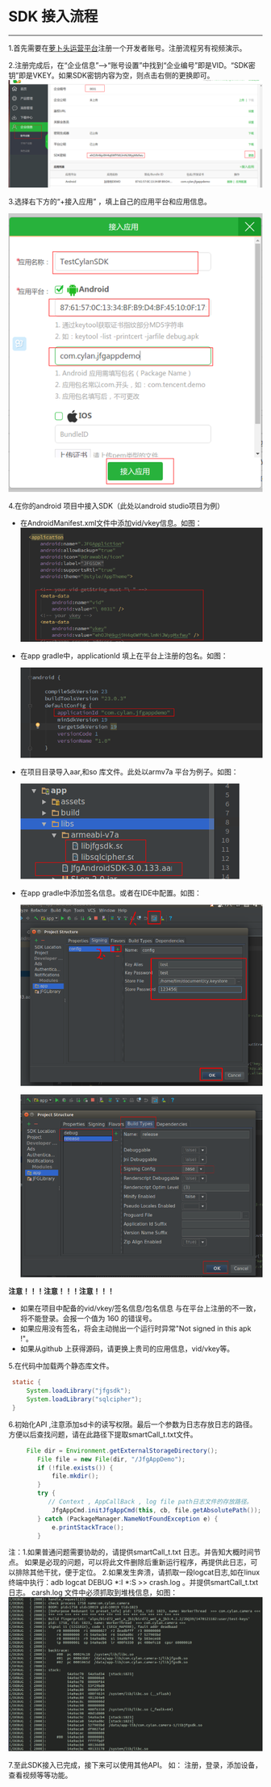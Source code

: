 ﻿# SDK 接入流程


---

1.首先需要在[萝卜头运营平台][1]注册一个开发者账号。注册流程另有视频演示。

2.注册完成后，在“企业信息”-->“账号设置”中找到“企业编号”即是VID。“SDK密钥”即是VKEY。如果SDK密钥内容为空，则点击右侧的更换即可。
  ![](assets/vid_vkey.png)

3.选择右下方的“+接入应用” ，填上自己的应用平台和应用信息。

   ![](assets/app.png)

4.在你的android 项目中接入SDK（此处以android studio项目为例）

 - 在AndroidManifest.xml文件中添加vid/vkey信息。如图：
   ![](assets/setVid.png)
 - 在app gradle中，applicationId 填上在平台上注册的包名。如图：

   ![](assets/setpackname.png)
 - 在项目目录导入aar,和so 库文件。此处以armv7a 平台为例子。如图：

   ![](assets/so.png)
 - 在app gradle中添加签名信息。或者在IDE中配置。如图：

   ![](assets/config.png)
   
   ![](assets/apply.png)

**注意！！！注意！！！注意！！！**

- 如果在项目中配备的vid/vkey/签名信息/包名信息 与在平台上注册的不一致，将不能登录。会报一个值为 160 的错误号。
- 如果应用没有签名，将会主动抛出一个运行时异常"Not signed in this apk !"。
- 如果从github 上获得源码，请更换上贵司的应用信息，vid/vkey等。

5.在代码中加载两个静态库文件。

```java
 static {
     System.loadLibrary("jfgsdk");
     System.loadLibrary("sqlcipher");
 }
```

6.初始化API ,注意添加sd卡的读写权限。最后一个参数为日志存放日志的路径。
方便以后查找问题，请在此路径下提取smartCall_t.txt文件。
```java
     File dir = Environment.getExternalStorageDirectory();
        File file = new File(dir, "/JfgAppDemo");
        if (!file.exists()) {
            file.mkdir();
        }
        try {
           // Context , AppCallBack , log file path日志文件的存放路径。
            JfgAppCmd.initJfgAppCmd(this, cb, file.getAbsolutePath());
        } catch (PackageManager.NameNotFoundException e) {
            e.printStackTrace();
        }
```
  注：1.如果普通问题需要协助的，请提供smartCall_t.txt 日志。并告知大概时间节点。
     如果是必现的问题，可以将此文件删除后重新运行程序，再提供此日志，可以排除其他干扰，便于定位。
     2.如果发生奔溃，请抓取一段logcat日志,如在linux终端中执行：adb logcat DEBUG *:I *:S >> crash.log 。并提供smartCall_t.txt 日志。
      carsh.log 文件中必须抓取到堆栈信息，如图：
      ![](assets/crash.png)

 7.至此SDK接入已完成，接下来可以使用其他API。
 如： 注册，登录，添加设备，查看视频等等功能。

  [1]: http://open.robotscloud.com/
